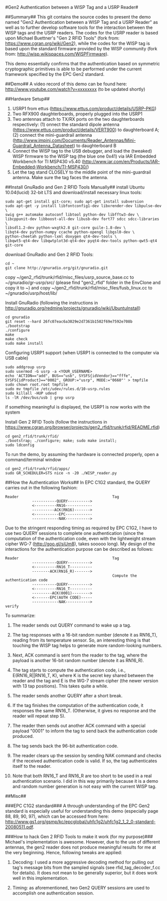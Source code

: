 #Gen2 Authentication between a WISP Tag and a USRP Reader#

##Summary##
This git contains the source codes to present the demo named "Gen2 Authentication between a WISP Tag and a USRP Reader" as well as to further develop software tools for the interaction between the WISP tags and the USRP readers. The codes for the USRP reader is based upon Michael Buettner's "Gen 2 RFID Tools" (fork from: https://www.cgran.org/wiki/Gen2), while the codes for the WISP tag is based upon the standard firmware provided by the WISP community (fork from: http://wisp.wikispaces.com/WISPFirmware).

This demo essentially confirms that the authentication based on symmetric cryptographic primitives is able to be performed under the current framework specified by the EPC Gen2 standard.

##Demo##
A video record of this demo can be found here: http://www.youtube.com/watch?v=xxxxxxxx (to be updated shortly)


##Hardware Setup##
1. USRP1 from ettus (https://www.ettus.com/product/details/USRP-PKG)
2. Two RFX900 daughterboards, properly plugged into the USRP1
3. Two antennas attach to TX/RX ports on the two daughterboards respectively: (1) onnect the standard dipole antenna (https://www.ettus.com/product/details/VERT900) to daughterboard A; (2) connect the mini-guardrail antenna (http://www.impinj.com/Documents/Reader_Antennas/Mini-Guardrail_Antenna_Datasheet) to daughterboard B
4. Connect the WISP tag to the USB debugger, and load the (tweaked) WISP firmware to the WISP tag (the blue one 0x41) via IAR Embedded Workbench for TI MSP430 v5.40 (http://www.iar.com/en/Products/IAR-Embedded-Workbench/TI-MSP430/)
5. Let the tag stand CLOSELY to the middle point of the mini-guardrail antenna. Make sure the tag faces the antenna.


##Install GnuRadio and Gen 2 RFID Tools Manually##
install Ubuntu 10.04(lucid) 32-bit LTS and download/install necessary linux tools:

	sudo apt-get install git-core; sudo apt-get install subversion
	sudo apt-get -y install libfontconfig1-dev libxrender-dev libpulse-dev \
	swig g++ automake autoconf libtool python-dev libfftw3-dev \
	libcppunit-dev libboost-all-dev libusb-dev fort77 sdcc sdcc-libraries \
	libsdl1.2-dev python-wxgtk2.8 git-core guile-1.8-dev \
	libqt4-dev python-numpy ccache python-opengl libgsl0-dev \
	python-cheetah python-lxml doxygen qt4-dev-tools \
	libqwt5-qt4-dev libqwtplot3d-qt4-dev pyqt4-dev-tools python-qwt5-qt4 git-core

download GnuRadio and Gen 2 RFID Tools:

	cd ~
	git clone http://gnuradio.org/git/gnuradio.git

copy ~/gen2_rfid/trunk/rfid/misc_files/usrp_source_base.cc to ~/gnuradio/gr-usrp/src/ (please find "gen2_rfid" folder in the EnvClone and copy it to ~) and copy ~/gen2_rfid/trunk/rfid/misc_files/fusb_linux.cc to ~/gnuradio/usrp/host/lib/

Install GnuRadio (following the instructions in http://gnuradio.org/redmine/projects/gnuradio/wiki/UbuntuInstall)

	cd gnuradio
	git reset --hard 26fc07eac6a3029e2d7361b1502f69e7592e708b
	./bootstrap
	./configure
	make
	make check
	sudo make install

Configuring USRP1 support (when USRP1 is connected to the computer via USB cable)

	sudo addgroup usrp
	sudo usermod -G usrp -a <YOUR_USERNAME>
	echo 'ACTION=="add", BUS=="usb", SYSFS{idVendor}=="fffe", SYSFS{idProduct}=="0002", GROUP:="usrp", MODE:="0660"' > tmpfile
	sudo chown root.root tmpfile
	sudo mv tmpfile /etc/udev/rules.d/10-usrp.rules
	sudo killall -HUP udevd
	ls -lR /dev/bus/usb | grep usrp

if something meaningful is displayed, the USRP1 is now works with the system

Install Gen 2 RFID Tools (follow the instructions in https://www.cgran.org/browser/projects/gen2_rfid/trunk/rfid/README.rfid)

	cd gen2_rfid/trunk/rfid/
	./bootstrap; ./configure; make; sudo make install;
	sudo ldconfig

To run the demo, by assuming the hardware is connected properly, open a command/terminal window

	cd gen2_rfid/trunk/rfid/apps/
	sudo GR_SCHEDULER=STS nice -n -20 ./WISP_reader.py


##How the Authentication Works##
In EPC C1G2 standard, the QUERY carries out in the following fashion:

	Reader				               				Tag
				-----------QUERY---------->
				<----------RN16------------
				----------ACK(RN16)------->
				<-----------EPC------------
				------------NAK----------->

Due to the stringent responding timing as required by EPC C1G2, I have to use two QUERY sessions to complete one authentication (since the computation of the authentication code, even with the lightweight stream cipher WG-7 (http://goo.gl/siUm8), takes sooooo long). My design of the interactions for the authentication purpose can be described as follows:

	Reader											Tag
				-----------QUERY---------->
				<----------RN16_T----------
				--------ACK(RN16_R)------->
													Compute the authentication code
				-----------QUERY---------->
				<----------RN16_T----------
				---------ACK(0001)-------->
				<-------EPC(AUTH CODE)-----
				------------NAK----------->
	verify

To summarize:

1. The reader sends out QUERY command to wake up a tag.

2. The tag responses with a 16-bit random number (denote it as RN16_T), reading from its temperature sensor. So, an interesting thing is that touching the WISP tag helps to generate more random-looking numbers.

3. Next, ACK command is sent from the reader to the tag, where the payload is another 16-bit random number (denote it as RN16_R).

4. The tag starts to compute the authentication code, i.e., E(RN16_R||RN16_T, K), where K is the secret key shared between the reader and the tag and E is the WG-7 stream cipher (the newer version with 13 tap positions). This takes quite a while.

5. The reader sends another QUERY after a short break. 

6. If the tag finishes the computation of the authentication code, it responses the same RN16_T. (Otherwise, it gives no response and the reader will repeat step 5).

7. The reader then sends out another ACK command with a special payload "0001" to inform the tag to send back the authentication code produced.

8. The tag sends back the 96-bit authentication code.

9. The reader clears up the session by sending NAK command and checks if the received authentication code is valid. If so, the tag 
authenticates itself to the reader.

10. Note that both RN16_T and RN16_R are too short to be used in a real authentication scenario. I did in this way primarily because it is a demo and random number generation is not easy with the current WISP tag.


##Misc##

###EPC C1G2 standard###
A through understanding of the EPC Gen2 standard is especially useful for understanding this demo (especially page 88, 89, 90, 97), which can be accessed from here: http://www.gs1.org/gsmp/kc/epcglobal/uhfc1g2/uhfc1g2_1_2_0-standard-20080511.pdf.

###How to hack Gen 2 RFID Tools to make it work (for my purpose)###
Michael's implementation is awesome. However, due to the use of different antennas, the gen2 reader does not produce meaningful results for me at the very beginning. Hence, following tweaks are applied:

1. Decoding: I used a more aggressive decoding method for pulling out tag's message bits from the sampled signals (see rfid_tag_decoder_f.cc for details). It does not mean to be generally superior, but it does work well in this implementation.

2. Timing: as aforementioned, two Gen2 QUERY sessions are used to accomplish one authentication session.
